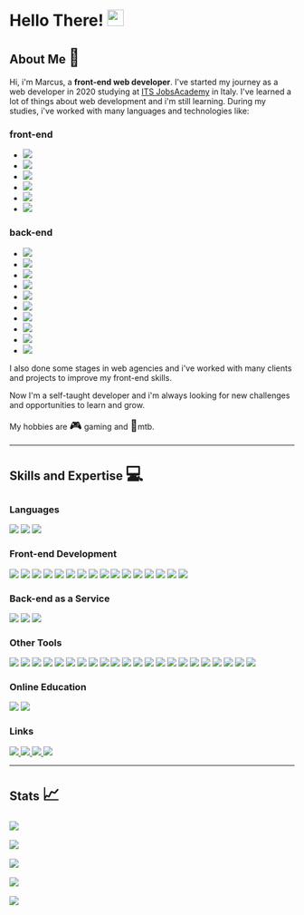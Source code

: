 <!-- 1. Introduction
Begin your README.md by introducing yourself and providing some background information. Mention your name, your experience as a front-end developer, and any relevant projects you have worked on. -->
<h1>Hello There! <img
        src="https://camo.githubusercontent.com/e8e7b06ecf583bc040eb60e44eb5b8e0ecc5421320a92929ce21522dbc34c891/68747470733a2f2f6d656469612e67697068792e636f6d2f6d656469612f6876524a434c467a6361737252346961377a2f67697068792e676966"
        height='29'></h1>

<h2>About Me <span style='font-size:30px;'>&#128064;</span></h2>

<p>
    Hi, i'm Marcus, a <strong>front-end web developer</strong>. I've started my journey as a web developer in 2020
    studying at <a href="https://jac-its.it/corso/web-development/" target="_blank">ITS JobsAcademy</a> in Italy. I've
    learned a lot of
    things about web development and i'm still learning.
    During my studies, i've worked with many languages and technologies like:
<h3>front-end</h3>
<ul>
    <li><img src="https://img.shields.io/badge/HTML5-E34F26?style=for-the-badge&logo=html5&logoColor=white"></li>
    <li><img src="https://img.shields.io/badge/CSS3-1572B6?style=for-the-badge&logo=css3&logoColor=white"></li>
    <li><img src="https://img.shields.io/badge/JavaScript-323330?style=for-the-badge&logo=javascript&logoColor=F7DF1E">
    </li>
    <li><img src="https://img.shields.io/badge/Bootstrap-563D7C?style=for-the-badge&logo=bootstrap&logoColor=white">
    </li>
    <li><img src="https://img.shields.io/badge/React-20232A?style=for-the-badge&logo=react&logoColor=61DAFB"></li>
    <li><img src="https://img.shields.io/badge/Material%20UI-007FFF?style=for-the-badge&logo=mui&logoColor=white"></li>
</ul>
<h3>back-end</h3>
<ul>
    <li><img
            src="https://img.shields.io/badge/apache_maven-C71A36?style=for-the-badge&logo=apachemaven&logoColor=white">
    </li>
    <li><img src="https://img.shields.io/badge/Python-FFD43B?style=for-the-badge&logo=python&logoColor=blue"></li>
    <li><img src="https://img.shields.io/badge/fastapi-109989?style=for-the-badge&logo=FASTAPI&logoColor=white"></li>
    <li><img src="https://img.shields.io/badge/PHP-777BB4?style=for-the-badge&logo=php&logoColor=white"></li>
    <li><img src="https://img.shields.io/badge/MySQL-005C84?style=for-the-badge&logo=mysql&logoColor=white"></li>
    <li><img src="https://img.shields.io/badge/Sequelize-52B0E7?style=for-the-badge&logo=Sequelize&logoColor=white">
    </li>
    <li><img src="https://img.shields.io/badge/Node.js-339933?style=for-the-badge&logo=nodedotjs&logoColor=white"></li>
    <li><img src="https://img.shields.io/badge/Express.js-000000?style=for-the-badge&logo=express&logoColor=white"></li>
    <li><img src="https://img.shields.io/badge/MongoDB-4EA94B?style=for-the-badge&logo=mongodb&logoColor=white"></li>
    <li><img src="https://img.shields.io/badge/Docker-2CA5E0?style=for-the-badge&logo=docker&logoColor=white"></li>
</ul>

I also done some stages in web agencies and i've worked with many clients and projects to improve my front-end skills.
</p>

<p>
    Now I'm a self-taught developer and i'm always looking for new challenges and opportunities to learn and grow.
</p>

<p>My hobbies are <span style='font-size:20px;'>&#127918;</span> gaming and <span
        style='font-size:20px;'>&#128692;</span>mtb.</p>

<hr>
<!-- 2. Skills and Expertise
In this section, highlight your technical skills and expertise. You can include programming languages, frameworks, libraries, and tools that you are proficient in. Be specific and give examples of how you have used your skills in real-world projects. -->
<h2>Skills and Expertise <span style='font-size:30px;'>&#128187;</span></h2>

<h3>Languages</h3>
<p>
    <img src="https://img.shields.io/badge/JavaScript-323330?style=for-the-badge&logo=javascript&logoColor=F7DF1E">
    <img src="https://img.shields.io/badge/Node.js-339933?style=for-the-badge&logo=nodedotjs&logoColor=white">
    <img src="https://img.shields.io/badge/Express.js-000000?style=for-the-badge&logo=express&logoColor=white">
</p>

<h3>Front-end Development</h3>
<p>
    <img src="https://img.shields.io/badge/Angular-DD0031?style=for-the-badge&logo=angular&logoColor=white">
    <img src="https://img.shields.io/badge/Bootstrap-563D7C?style=for-the-badge&logo=bootstrap&logoColor=white">
    <img
        src="https://img.shields.io/badge/material%20design-757575?style=for-the-badge&logo=material%20design&logoColor=white">
    <img src="https://img.shields.io/badge/Material%20UI-007FFF?style=for-the-badge&logo=mui&logoColor=white">
    <img src="https://img.shields.io/badge/React-20232A?style=for-the-badge&logo=react&logoColor=61DAFB">
    <img src="https://img.shields.io/badge/React_Router-CA4245?style=for-the-badge&logo=react-router&logoColor=white">
    <img src="https://img.shields.io/badge/Redux-593D88?style=for-the-badge&logo=redux&logoColor=white">
    <img
        src="https://img.shields.io/badge/styled--components-DB7093?style=for-the-badge&logo=styled-components&logoColor=white">
    <img src="https://img.shields.io/badge/Tailwind_CSS-38B2AC?style=for-the-badge&logo=tailwind-css&logoColor=white">
    <img src="https://img.shields.io/badge/ThreeJs-black?style=for-the-badge&logo=three.js&logoColor=white">
    <img src="https://img.shields.io/badge/Vite-B73BFE?style=for-the-badge&logo=vite&logoColor=FFD62E">
    <img src="https://img.shields.io/badge/CSS3-1572B6?style=for-the-badge&logo=css3&logoColor=white">
    <img src="https://img.shields.io/badge/HTML5-E34F26?style=for-the-badge&logo=html5&logoColor=white">
    <img src="https://img.shields.io/badge/JavaScript-323330?style=for-the-badge&logo=javascript&logoColor=F7DF1E">
    <img src="https://img.shields.io/badge/json-5E5C5C?style=for-the-badge&logo=json&logoColor=white">
    <img src="https://img.shields.io/badge/TypeScript-007ACC?style=for-the-badge&logo=typescript&logoColor=white">
</p>

<h3>Back-end as a Service</h3>
<p>
    <img src="https://img.shields.io/badge/Amazon_AWS-FF9900?style=for-the-badge&logo=amazonaws&logoColor=white">
    <img src="https://img.shields.io/badge/firebase-ffca28?style=for-the-badge&logo=firebase&logoColor=black">
    <img src="https://img.shields.io/badge/Vercel-000000?style=for-the-badge&logo=vercel&logoColor=white">
</p>

<h3>Other Tools</h3>
<p>
    <img src="https://img.shields.io/badge/Adobe%20XD-470137?style=for-the-badge&logo=Adobe%20XD&logoColor=#FF61F6">
    <img src="https://img.shields.io/badge/Canva-%2300C4CC.svg?&style=for-the-badge&logo=Canva&logoColor=white">
    <img src="https://img.shields.io/badge/Figma-F24E1E?style=for-the-badge&logo=figma&logoColor=white">
    <img src="https://img.shields.io/badge/Babel-F9DC3E?style=for-the-badge&logo=babel&logoColor=white">
    <img src="https://img.shields.io/badge/Font_Awesome-339AF0?style=for-the-badge&logo=fontawesome&logoColor=white">
    <img src="https://img.shields.io/badge/JWT-000000?style=for-the-badge&logo=JSON%20web%20tokens&logoColor=white">
    <img src="https://img.shields.io/badge/npm-CB3837?style=for-the-badge&logo=npm&logoColor=white
">
    <img src="https://img.shields.io/badge/Postman-FF6C37?style=for-the-badge&logo=Postman&logoColor=white">
    <img src="https://img.shields.io/badge/pypi-3775A9?style=for-the-badge&logo=pypi&logoColor=white">
    <img src="https://img.shields.io/badge/Swagger-85EA2D?style=for-the-badge&logo=Swagger&logoColor=white">
    <img src="https://img.shields.io/badge/Webpack-8DD6F9?style=for-the-badge&logo=Webpack&logoColor=white">
    <img
        src="https://img.shields.io/badge/VSCode-0078D4?style=for-the-badge&logo=visual%20studio%20code&logoColor=white">
    <img src="https://img.shields.io/badge/eslint-3A33D1?style=for-the-badge&logo=eslint&logoColor=white">
    <img src="https://img.shields.io/badge/prettier-1A2C34?style=for-the-badge&logo=prettier&logoColor=F7BA3E">
    <img
        src="https://img.shields.io/badge/Microsoft_Excel-217346?style=for-the-badge&logo=microsoft-excel&logoColor=white">
    <img
        src="https://img.shields.io/badge/Microsoft_Word-2B579A?style=for-the-badge&logo=microsoft-word&logoColor=white">
    <img src="https://img.shields.io/badge/Miro-F7C922?style=for-the-badge&logo=Miro&logoColor=050036">
    <img src="https://img.shields.io/badge/Trello-0052CC?style=for-the-badge&logo=trello&logoColor=white">
    <img src="https://img.shields.io/badge/GIT-E44C30?style=for-the-badge&logo=git&logoColor=white">
    <img src="https://img.shields.io/badge/powershell-5391FE?style=for-the-badge&logo=powershell&logoColor=white">
    <img src="https://img.shields.io/badge/VirtualBox-21416b?style=for-the-badge&logo=VirtualBox&logoColor=white">
    <img src="https://img.shields.io/badge/Jenkins-D24939?style=for-the-badge&logo=Jenkins&logoColor=white">
</p>

<h3>Online Education</h3>
<p>
    <img src="https://img.shields.io/badge/freecodecamp-27273D?style=for-the-badge&logo=freecodecamp&logoColor=white">
    <img src="https://img.shields.io/badge/MDN_Web_Docs-black?style=for-the-badge&logo=mdnwebdocs&logoColor=white">

</p>

<h3>Links</h3>
<p>
    <a href="mailto:gigliomarcus9@gmail.com">
        <img src="https://img.shields.io/badge/Gmail-D14836?style=for-the-badge&logo=gmail&logoColor=white">
    </a>
    <a href="https://github.com/Marcus-Giglio" target="_blank">
        <img src="https://img.shields.io/badge/GitHub-100000?style=for-the-badge&logo=github&logoColor=white">
    </a>
    <a href="https://www.linkedin.com/in/marcus-g-514b51175/" target="_blank">
        <img src="https://img.shields.io/badge/LinkedIn-0077B5?style=for-the-badge&logo=linkedin&logoColor=white">
    </a>
    <a href="https://profile.indeed.com/?hl=it_IT&co=IT&from=gnav-menu-homepage" target="_blank">
        <img src="https://img.shields.io/badge/Indeed-003A9B?style=for-the-badge&logo=Indeed&logoColor=white">
    </a>
</p>

<hr>

<h2>Stats <span style='font-size:30px;'>&#128200;</span></h2>
<div>
    <img src="https://github-readme-activity-graph.cyclic.app/graph?username=Marcus-Giglio&theme=react-dark">
</div>
<br>
<div>
    <img
        src="https://github-profile-summary-cards.vercel.app/api/cards/profile-details?username=Marcus-Giglio&theme=2077">
</div>
<br>
<div>
    <img src="https://github-readme-stats-git-masterrstaa-rickstaa.vercel.app/api?username=Marcus-Giglio&theme=radical">
</div>
<br>
<!-- <div>
    <img src="https://github-readme-stats.vercel.app/api/top-langs/?username=Marcus-Giglio&theme=radical">
</div>
<br> -->
<div>
    <img src="https://github-readme-streak-stats.herokuapp.com/?user=Marcus-Giglio&theme=radical">
</div>
<br>
<div>
    <img src="https://github-profile-trophy.vercel.app/?username=Marcus-Giglio&theme=radical">
</div>
